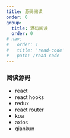 ```yaml
---
title: 源码阅读
order: 0
group:
  title: 源码阅读
  order: 0
# nav:
#   order: 1
#   title: 'read-code'
#   path: /read-code
---
```


### 阅读源码

- react
- react hooks
- redux
- react router
- koa
- axios
- qiankun
